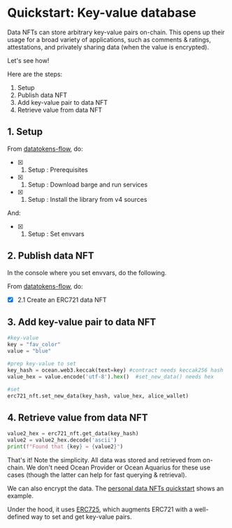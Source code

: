 <!--
Copyright 2022 Ocean Protocol Foundation
SPDX-License-Identifier: Apache-2.0
-->

# Quickstart: Key-value database

Data NFTs can store arbitrary key-value pairs on-chain. This opens up their usage for a broad variety of applications, such as comments & ratings, attestations, and privately sharing data (when the value is encrypted).

Let's see how!

Here are the steps:

1. Setup
2. Publish data NFT
3. Add key-value pair to data NFT
4. Retrieve value from data NFT

## 1. Setup

From [datatokens-flow](datatokens-flow.md), do:
- [x] 1. Setup : Prerequisites
- [x] 1. Setup : Download barge and run services
- [x] 1. Setup : Install the library from v4 sources

And:
- [x] 1. Setup : Set envvars

## 2. Publish data NFT

In the console where you set envvars, do the following.

From [datatokens-flow](datatokens-flow.md), do:
- [x] 2.1 Create an ERC721 data NFT

## 3. Add key-value pair to data NFT

```python
#key-value
key = "fav_color"
value = "blue"

#prep key-value to set
key_hash = ocean.web3.keccak(text=key) #contract needs keccak256 hash
value_hex = value.encode('utf-8').hex()  #set_new_data() needs hex

#set
erc721_nft.set_new_data(key_hash, value_hex, alice_wallet)
```

## 4. Retrieve value from data NFT

```python
value2_hex = erc721_nft.get_data(key_hash)
value2 = value2_hex.decode('ascii')
print(f"Found that {key} = {value2}")
```

That's it! Note the simplicity. All data was stored and retrieved from on-chain. We don't need Ocean Provider or Ocean Aquarius for these use cases (though the latter can help for fast querying & retrieval).

We can also encrypt the data. The [personal data NFTs quickstart](READMEs/pdnfts-flow.md) shows an example.

Under the hood, it uses [ERC725](https://erc725alliance.org/), which augments ERC721 with a well-defined way to set and get key-value pairs.
